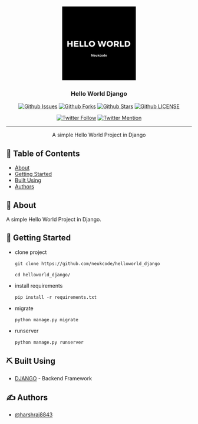 <p align="center">
  <a href="" rel="noopener">
 <img width=200px height=200px src="project/logo.png" alt="Project logo"></a>
</p>

<h3 align="center">Hello World Django</h3>

<div align="center">

[![Github Issues](https://img.shields.io/github/issues/neukcode/helloworld_django)](https://github.com/neukcode/helloworld_django/issues) [![Github Forks](https://img.shields.io/github/forks/neukcode/helloworld_django)](https://github.com/neukcode/helloworld_django/network/members) [![Github Stars](https://img.shields.io/github/stars/neukcode/helloworld_django)](https://github.com/neukcode/helloworld_django/stargazers) [![Github LICENSE](https://img.shields.io/github/license/neukcode/helloworld_django)](https://github.com/neukcode/helloworld_django/blob/master/LICENSE.md)

[![Twitter Follow](https://img.shields.io/twitter/follow/neukcode?style=social&label=Follow)](https://twitter.com/neukcode?ref_src=twsrc%5Etfw) [![Twitter Mention](https://img.shields.io/twitter/url?label=%40Mention&style=social&url=https://twitter.com/neukcode)](https://twitter.com/intent/tweet?screen_name=neukcode&ref_src=twsrc%5Etfw)


</div>

---

<p align="center"> A simple Hello World Project in Django
    <br> 
</p>

## 📝 Table of Contents

- [About](#about)
- [Getting Started](#getting_started)
- [Built Using](#built_using)
- [Authors](#authors)

## 🧐 About <a name = "about"></a>

A simple Hello World Project in Django.

## 🏁 Getting Started <a name = "getting_started"></a>

- clone project
  ```
  git clone https://github.com/neukcode/helloworld_django
  ```
  ```
  cd helloworld_django/
  ```
- install requirements
  ```
  pip install -r requirements.txt
  ```
- migrate
  ```
  python manage.py migrate
  ```
- runserver
  ```
  python manage.py runserver
  ```

## ⛏️ Built Using <a name = "built_using"></a>

- [DJANGO](https://www.djangoproject.com/) - Backend Framework

## ✍️ Authors <a name = "authors"></a>

- [@harshraj8843](https://github.com/harshraj8843)